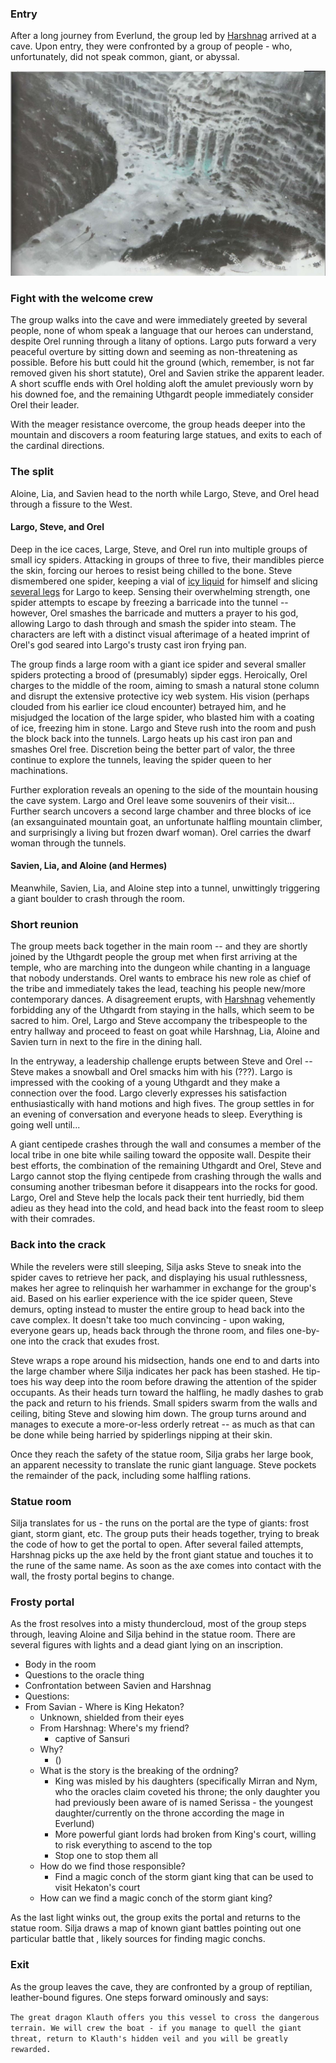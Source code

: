 <!-- TITLE: Ice Cave -->
<!-- SUBTITLE: Spiders, Dragons, and Boulders: Oh My! -->

### Entry
After a long journey from Everlund, the group led by [Harshnag](/people/harshnag) arrived at a cave.  Upon entry, they were confronted by a group of people - who, unfortunately, did not speak common, giant, or abyssal.

![Eye Of The All Father](/uploads/eye-of-the-all-father.jpg "Eye Of The All Father")

### Fight with the welcome crew

The group walks into the cave and were immediately greeted by several people, none of whom speak a language that our heroes can understand, despite Orel running through a litany of options.  Largo puts forward a very peaceful overture by sitting down and seeming as non-threatening as possible.  Before his butt could hit the ground (which, remember, is not far removed given his short statute), Orel and Savien strike the apparent leader.  A short scuffle ends with Orel holding aloft the amulet previously worn by his downed foe, and the remaining Uthgardt people immediately consider Orel their leader.  

With the meager resistance overcome, the group heads deeper into the mountain and discovers a room featuring large statues, and exits to each of the cardinal directions.

### The split
Aloine, Lia, and Savien head to the north while Largo, Steve, and Orel head through a fissure to the West.

#### Largo, Steve, and Orel
Deep in the ice caces, Large, Steve, and Orel run into multiple groups of small icy spiders.  Attacking in groups of three to five, their mandibles pierce the skin, forcing our heroes to resist being chilled to the bone.  Steve dismembered one spider, keeping a vial of [icy liquid](/items/icy-spider-juice) for himself and slicing [several legs](/items/icy-spider-legs) for Largo to keep.  Sensing their overwhelming strength, one spider attempts to escape by freezing a barricade into the tunnel -- however, Orel smashes the barricade and mutters a prayer to his god, allowing Largo to dash through and smash the spider into steam. The characters are left with a distinct visual afterimage of a heated imprint of Orel's god seared into Largo's trusty cast iron frying pan.

The group finds a large room with a giant ice spider and several smaller spiders protecting a brood of (presumably) sipder eggs.  Heroically, Orel charges to the middle of the room, aiming to smash a natural stone column and disrupt the extensive protective icy web system.  His vision (perhaps clouded from his earlier ice cloud encounter) betrayed him, and he misjudged the location of the large spider, who blasted him with a coating of ice, freezing him in stone.  Largo and Steve rush into the room and push the block back into the tunnels.  Largo heats up his cast iron pan and smashes Orel free.  Discretion being the better part of valor, the three continue to explore the tunnels, leaving the spider queen to her machinations.

Further exploration reveals an opening to the side of the mountain housing the cave system.  Largo and Orel leave some souvenirs of their visit...  Further search uncovers a second large chamber and three blocks of ice (an exsanguinated mountain goat, an unfortunate halfling mountain climber, and surprisingly a living but frozen dwarf woman).  Orel carries the dwarf woman through the tunnels.

#### Savien, Lia, and Aloine (and Hermes)
Meanwhile, Savien, Lia, and Aloine step into a tunnel, unwittingly triggering a giant boulder to crash through the room.  

### Short reunion
The group meets back together in the main room -- and they are shortly joined by the Uthgardt people the group met when first arriving at the temple, who are marching into the dungeon while chanting in a language that nobody understands.  Orel wants to embrace his new role as chief of the tribe and immediately takes the lead, teaching his people new/more contemporary dances.  A disagreement erupts, with [Harshnag](/people/harshnag) vehemently forbidding any of the Uthgardt from staying in the halls, which seem to be sacred to him.  Orel, Largo and Steve accompany the tribespeople to the entry hallway and proceed to feast on goat while Harshnag, Lia, Aloine and Savien turn in next to the fire in the dining hall. 

In the entryway, a leadership challenge erupts between Steve and Orel -- Steve makes a snowball and Orel smacks him with his (???).  Largo is impressed with the cooking of a young Uthgardt and they make a connection over the food.  Largo cleverly expresses his satisfaction enthusiastically with hand motions and high fives.  The group settles in for an evening of conversation and everyone heads to sleep.  Everything is going well until...

A giant centipede crashes through the wall and consumes a member of the local tribe in one bite while sailing toward the opposite wall.  Despite their best efforts, the combination of the remaining Uthgardt and Orel, Steve and Largo cannot stop the flying centipede from crashing through the walls and consuming another tribesman before it disappears into the rocks for good.  Largo, Orel and Steve help the locals pack their tent hurriedly, bid them adieu as they head into the cold, and head back into the feast room to sleep with their comrades.

### Back into the crack
While the revelers were still sleeping, Silja asks Steve to sneak into the spider caves to retrieve her pack, and displaying his usual ruthlessness, makes her agree to relinquish her warhammer in exchange for the group's aid.  Based on his earlier experience with the ice spider queen, Steve demurs, opting instead to muster the entire group to head back into the cave complex.  It doesn't take too much convincing - upon waking, everyone gears up, heads back through the throne room, and files one-by-one into the crack that exudes frost.  

Steve wraps a rope around his midsection, hands one end to and darts into the large chamber where Silja indicates her pack has been stashed. He tip-toes his way deep into the room before drawing the attention of the spider occupants.  As their heads turn toward the halfling, he madly dashes to grab the pack and return to his friends.  Small spiders swarm from the walls and ceiling, biting Steve and slowing him down.  The group turns around and manages to execute a more-or-less orderly retreat -- as much as that can be done while being harried by spiderlings nipping at their skin.

Once they reach the safety of the statue room, Silja grabs her large book, an apparent necessity to translate the runic giant language.  Steve pockets the remainder of the pack, including some halfling rations.

### Statue room
Silja translates for us - the runs on the portal are the type of giants: frost giant, storm giant, etc.
The group puts their heads together, trying to break the code of how to get the portal to open. After several failed attempts, Harshnag picks up the axe held by the front giant statue and touches it to the rune of the same name.  As soon as the axe comes into contact with the wall, the frosty portal begins to change.

### Frosty portal
As the frost resolves into a misty thundercloud, most of the group steps through, leaving Aloine and Silja behind in the statue room.  There are several figures with lights and a dead giant lying on an inscription.

- Body in the room
- Questions to the oracle thing
- Confrontation between Savien and Harshnag
- Questions:
- From Savian - Where is King Hekaton?
	- Unknown, shielded from their eyes
	- From Harshnag: Where's my friend?
		- captive of Sansuri
	- Why?
		- ()
	- What is the story is the breaking of the ordning?
		- King was misled by his daughters (specifically Mirran and Nym, who the oracles claim coveted his throne; the only daughter you had previously been aware of is named Serissa - the youngest daughter/currently on the throne according the mage in Everlund)
		- More powerful giant lords had broken from King's court, willing to risk everything to ascend to the top
		- Stop one to stop them all
	- How do we find those responsible?
		- Find a magic conch of the storm giant king that can be used to visit Hekaton's court
	- How can we find a magic conch of the storm giant king?

As the last light winks out, the group exits the portal and returns to the statue room.  Silja draws a map of known giant battles pointing out one particular battle that , likely sources for finding magic conchs.

### Exit
As the group leaves the cave, they are confronted by a group of reptilian, leather-bound figures.  One steps forward ominously and says: 

`The great dragon Klauth offers you this vessel to cross the dangerous terrain. We will crew the boat - if you manage to quell the giant threat, return to Klauth's hidden veil and you will be greatly rewarded.`